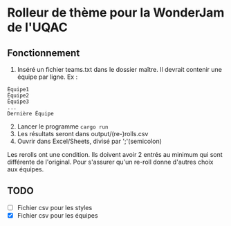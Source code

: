 # Rolleur de thème pour la WonderJam de l'UQAC

## Fonctionnement

1. Inséré un fichier teams.txt dans le dossier maître. Il devrait contenir une équipe par ligne. 
Ex :
```
Équipe1
Équipe2
Équipe3
...
Dernière Équipe
```
2. Lancer le programme ```cargo run```
3. Les résultats seront dans output/(re-)rolls.csv
4. Ouvrir dans Excel/Sheets, divisé par ';'(semicolon)

Les rerolls ont une condition. Ils doivent avoir 2 entrés au minimum qui sont différente de l'original. Pour s'assurer qu'un re-roll donne d'autres choix aux équipes.

## TODO

- [ ] Fichier csv pour les styles
- [x] Fichier csv pour les équipes
